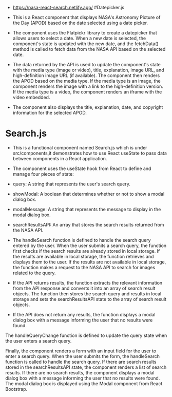 * https://nasa-react-search.netlify.app/
#Datepicker.js

* This is a React component that displays NASA's Astronomy Picture of the Day (APOD) based on the date selected using a date picker.

* The component uses the Flatpickr library to create a datepicker that allows users to select a date. When a new date is selected, the component's state is updated with the new date, and the fetchData() method is called to fetch data from the NASA API based on the selected date.

* The data returned by the API is used to update the component's state with the media type (image or video), title, explanation, image URL, and high-definition image URL (if available). The component then renders the APOD based on the media type. If the media type is an image, the component renders the image with a link to the high-definition version. If the media type is a video, the component renders an iframe with the video embedded.

* The component also displays the title, explanation, date, and copyright information for the selected APOD.
# Search.js

* This is a functional component named Search.js which is under src/components,it demonstrates how to use React useState to pass data between components in a React application.

* The component uses the useState hook from React to define and manage four pieces of state:

* query: A string that represents the user's search query.
* showModal: A boolean that determines whether or not to show a modal dialog box.
* modalMessage: A string that represents the message to display in the modal dialog box.
* searchResultsAPI: An array that stores the search results returned from the NASA API.
* The handleSearch function is defined to handle the search query entered by the user. When the user  submits a search query, the function first checks if the search results are already stored in local storage. If the results are available in local storage, the function retrieves and displays them to the user. If the results are not available in local storage, the function makes a request to the NASA API to search for images related to the query.

* If the API returns results, the function extracts the relevant information from the API response and converts it into an array of search result objects. The function then stores the search query and results in local storage and sets the searchResultsAPI state to the array of search result objects.

 * If the API does not return any results, the function displays a modal dialog box with a message informing the user that no results were found.

The handleQueryChange function is defined to update the query state when the user enters a search query.

Finally, the component renders a form with an input field for the user to enter a search query. When the user submits the form, the handleSearch function is called to handle the search query. If there are search results stored in the searchResultsAPI state, the component renders a list of search results. If there are no search results, the component displays a modal dialog box with a message informing the user that no results were found. The modal dialog box is displayed using the Modal component from React Bootstrap.
